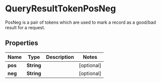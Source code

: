 # QueryResultTokenPosNeg

PosNeg is a pair of tokens which are used to mark a record as a good/bad result for a request.

## Properties

Name | Type | Description | Notes
------------ | ------------- | ------------- | -------------
**pos** | **String** |  |  [optional]
**neg** | **String** |  |  [optional]



